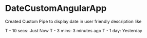 # DateCustomAngularApp
 
 Created Custom Pipe to display date in user friendly description like
 
 T - 10 secs: Just Now
 T - 3 mins: 3 minutes ago
 T - 1 day: Yesterday

